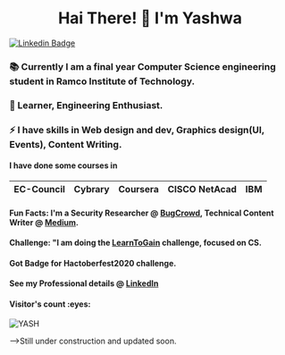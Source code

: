 <h1 align="center"> Hai There! 👋 I'm Yashwa </h1> 
 
[![Linkedin Badge](https://img.shields.io/badge/-YESHWANTHINI_S-blue?style=flat-square&logo=Linkedin&logoColor=white&link=https://www.linkedin.com/in/yeshwanthini-s/)](https://www.linkedin.com/in/yeshwanthini-s/)
  
<!--
**YASHWANTHINI/YASHWANTHINI** is a ✨ _special_ ✨ repository because its `README.md` (this file) appears on your GitHub profile.

Here are some ideas to get you started:
-->
### 📚 Currently I am a final year Computer Science engineering student in Ramco Institute of Technology.
### 🌱 Learner, Engineering Enthusiast. 
### ⚡ I have skills in Web design and dev, Graphics design(UI, Events), Content Writing.

#### I have done some courses in
| EC-Council |Cybrary| Coursera | CISCO NetAcad | IBM |
|---|---|---|---|---|

#### Fun Facts: I'm a Security Researcher @ [BugCrowd](https://bugcrowd.com/YESHWANTHINI_S), Technical Content Writer @ [Medium](https://yeshwanthini-s.medium.com/).
#### Challenge: "I am doing the [LearnToGain](https://github.com/YASHWANTHINI/Learn_to_Gain) challenge, focused on CS.
#### Got Badge for Hactoberfest2020 challenge.
#### See my Professional details @ [LinkedIn](https://in.linkedin.com/in/yeshwanthini-s)

<h4>Visitor's count :eyes:</h4>
<p><img src="https://profile-counter.glitch.me/{YASHWANTHINI}/count.svg" alt="YASH" :: Visitor's Count" /></p>
-->Still under construction and updated soon.
